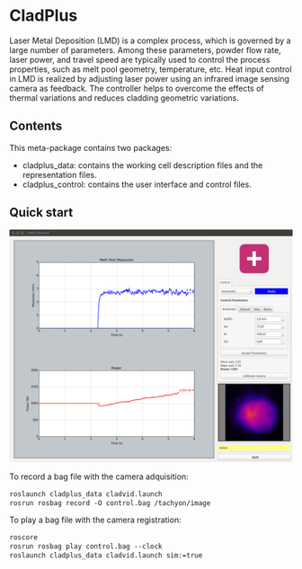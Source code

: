 # CladPlus

Laser Metal Deposition (LMD) is a complex process, which is governed by a large
number of parameters. Among these parameters, powder flow rate, laser power,
and travel speed are typically used to control the process properties, such as
melt pool geometry, temperature, etc. Heat input control in LMD is realized by
adjusting laser power using an infrared image sensing camera as feedback. The
controller helps to overcome the effects of thermal variations and reduces
cladding geometric variations.


## Contents

This meta-package contains two packages:
- cladplus_data: contains the working cell description files and the representation files.
- cladplus_control: contains the user interface and control files.

## Quick start

![User interface](./cladplus/media/width_graph.png)

To record a bag file with the camera adquisition:

```shell
roslaunch cladplus_data cladvid.launch
rosrun rosbag record -O control.bag /tachyon/image
```

To play a bag file with the camera registration:

```shell
roscore
rosrun rosbag play control.bag --clock
roslaunch cladplus_data cladvid.launch sim:=true
```

